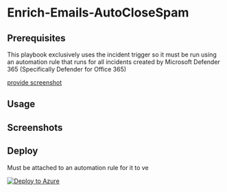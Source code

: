 # Enrich-Emails-AutoCloseSpam


## Prerequisites
This playbook exclusively uses the incident trigger so it must be run using an automation rule that runs for all incidents created by Microsoft Defender 365 (Specifically Defender for Office 365)

[provide screenshot]()


## Usage



## Screenshots


## Deploy
Must be attached to an automation rule for it to ve 

[![Deploy to Azure](https://aka.ms/deploytoazurebutton)](https://portal.azure.com/#create/Microsoft.Template/uri/https%3A%2F%2Fraw.githubusercontent.com%2FJakeD-5Q%2FCustomPlaybooks%2Fmain%2FEnrich-Emails-AutoCloseSpam%2Fazuredeploy.json)
